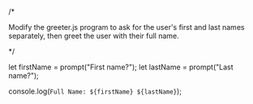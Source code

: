 /*

Modify the greeter.js program to ask for the user's first and last names separately, then greet the user with their full name.

*/

let firstName = prompt("First name?");
let lastName = prompt("Last name?");

console.log(`Full Name: ${firstName} ${lastName}`);